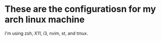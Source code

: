 # These are the configuratiosn for my arch linux machine

I'm using zsh, X11, i3, nvim, st, and tmux.
